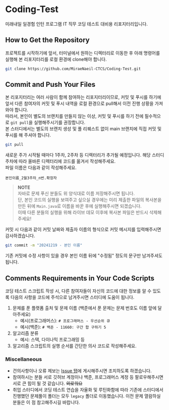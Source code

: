 # Coding-Test
미래내일 일경험 인턴 프로그램 IT 직무 코딩 테스트 대비용 리포지터리입니다.
## How to Get the Repository
프로젝트를 시작하기에 앞서, 터미널에서 원하는 디렉터리로 이동한 후 아래 명령어를 실행해 본 리포지터리를 로컬 환경에 clone해야 합니다.  
```Bash
git clone https://github.com/MiraeNaeil-CTCS/Coding-Test.git
```  
## Commit and Push Your Files
본 리포지터리는 여러 사람이 함께 참여하는 리포지터리이므로, 커밋 및 푸시를 하기에 앞서 다른 참여자의 커밋 및 푸시 내역을 로컬 환경으로 pull해서 이전 진행 상황을 가져와야 합니다.  
따라서, 본인이 별도의 브랜치를 만들지 않는 이상, 커밋 및 푸시를 하기 전에 필수적으로 `git pull`을 실행해주시기를 권장합니다.  
본 스터디에서는 별도의 브랜치 생성 및 풀 리퀘스트 없이 main 브랜치에 직접 커밋 및 푸시를 해 주셔야 합니다.
```Bash
git pull
```  
새로운 주가 시작될 때마다 1주차, 2주차 등 디렉터리가 추가될 예정입니다. 해당 스터디 주차에 따라 올바른 디렉터리에 코드를 옮겨서 작성해주세요.  
파일 이름은 다음과 같이 작성해주세요.  
```
본인이름_2월3주차_n번.확장자
```  
> **NOTE**  
자바로 문제 푸신 분들도 위 양식대로 이름 저장해주시면 됩니다.<br> 단, 본인 코드의 실행을 보여주고 싶으실 경우에는 미리 제출한 파일의 복사본을 만든 뒤에 `Main.java`로 이름을 바꾼 후에 실행해주시면 되겠습니다.<br>이때 다른 분들의 실행을 위해 라이브 데모 이후에 복사본 파일은 반드시 삭제해주세요!

커밋 시 다음과 같이 커밋 날짜와 제출자 이름의 형식으로 커밋 메시지를 입력해주시면 감사하겠습니다.  
```Bash
git commit -m "20241219 - 본인 이름"
```  
기존 커밋에 수정 사항이 있을 경우 본인 이름 뒤에 "수정됨" 정도의 문구만 남겨주셔도 됩니다.  
## Comments Requirements in Your Code Scripts
코딩 테스트 스크립트 작성 시, 다른 참여자들이 자신의 코드에 대한 정보를 알 수 있도록 다음의 사항을 코드에 주석으로 남겨주시면 스터디에 도움이 됩니다.  
1. 문제를 푼 플랫폼 출처 및 문제 이름 (백준에서 푼 문제는 문제 번호도 이름 앞에 달아주세요)
    - 예시(프로그래머스): `# 프로그래머스 - 우선순위 큐`
    - 예시(백준): `# 백준 - 11660: 구간 합 구하기 5`
2. 알고리즘 분류
    - 예시: 스택, 다이나믹 프로그래밍 등
3. 알고리즘 스크립트의 실행 순서를 간단한 의사 코드로 작성해주세요.
### Miscellaneous
- 건의사항이나 오류 제보는 [Issue 탭](https://github.com/MiraeNaeil-CTCS/Coding-Test/issues)에 게시해주시면 조치하도록 하겠습니다.
- 참여하시는 분들 서로 깃허브 계정이나 백준, 프로그래머스 계정 등 팔로우해주시면 서로 큰 힘이 될 것 같습니다. ~~외로워요~~
- 취업 스터디에서 코딩 테스트 연습을 자율화 및 루틴화함에 따라 기존에 스터디에서 진행했던 문제풀이 폴더는 모두 `legacy` 폴더로 이동했습니다. 이전 문제 열람하실 분들은 이 점 참고해주시길 바랍니다.
